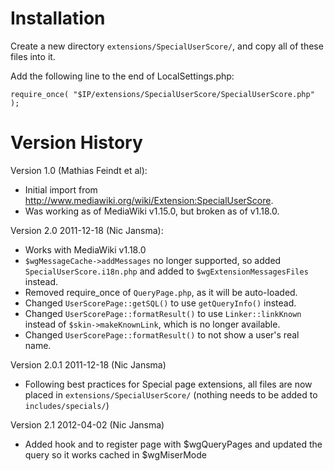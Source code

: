 # Installation

Create a new directory `extensions/SpecialUserScore/`, and copy all of these files into it.

Add the following line to the end of LocalSettings.php:

    require_once( "$IP/extensions/SpecialUserScore/SpecialUserScore.php" );

# Version History

Version 1.0 (Mathias Feindt et al):

* Initial import from http://www.mediawiki.org/wiki/Extension:SpecialUserScore.
* Was working as of MediaWiki v1.15.0, but broken as of v1.18.0.

Version 2.0 2011-12-18 (Nic Jansma):

* Works with MediaWiki v1.18.0
* `$wgMessageCache->addMessages` no longer supported, so added `SpecialUserScore.i18n.php` and added to `$wgExtensionMessagesFiles` instead.
* Removed require_once of `QueryPage.php`, as it will be auto-loaded.
* Changed `UserScorePage::getSQL()` to use `getQueryInfo()` instead.
* Changed `UserScorePage::formatResult()` to use `Linker::linkKnown` instead of `$skin->makeKnownLink`, which is no longer available.
* Changed `UserScorePage::formatResult()` to not show a user's real name.

Version 2.0.1 2011-12-18 (Nic Jansma)

* Following best practices for Special page extensions, all files are now placed in `extensions/SpecialUserScore/` (nothing needs to be added to `includes/specials/`)

Version 2.1 2012-04-02 (Nic Jansma)

* Added hook and to register page with $wgQueryPages and updated the query so it works cached in $wgMiserMode
